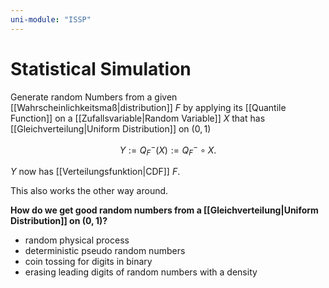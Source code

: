```yaml
---
uni-module: "ISSP"
---
```


# Statistical Simulation

Generate random Numbers from a given [[Wahrscheinlichkeitsmaß|distribution]] $F$ by applying its [[Quantile Function]] on a [[Zufallsvariable|Random Variable]] $X$ that has [[Gleichverteilung|Uniform Distribution]] on $(0,1)$

$$
Y:=Q_F^{-}(X):=Q_F^{-} \circ X.
$$

$Y$ now has [[Verteilungsfunktion|CDF]] $F$.

This also works the other way around.

**How do we get good random numbers from a [[Gleichverteilung|Uniform Distribution]] on $(0,1)$?**

- random physical process
- deterministic pseudo random numbers
- coin tossing for digits in binary
- erasing leading digits of random numbers with a density
